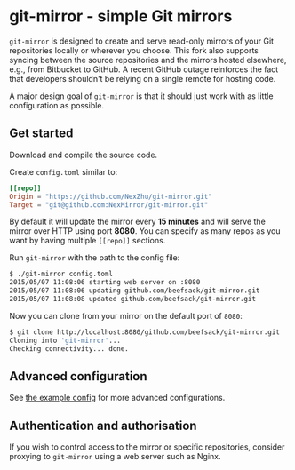 # git-mirror - simple Git mirrors

`git-mirror` is designed to create and serve read-only mirrors of your Git repositories locally or wherever you choose.
This fork also supports syncing between the source repositories and the mirrors hosted elsewhere, e.g., from Bitbucket to GitHub.
A recent GitHub outage reinforces the fact that developers shouldn't be relying on a single remote for hosting code.

A major design goal of `git-mirror` is that it should just work with as little configuration as possible.

## Get started

Download and compile the source code.

Create `config.toml` similar to:

```toml
[[repo]]
Origin = "https://github.com/NexZhu/git-mirror.git"
Target = "git@github.com:NexMirror/git-mirror.git"
```

By default it will update the mirror every **15 minutes** and will serve the mirror over HTTP using port **8080**.
You can specify as many repos as you want by having multiple `[[repo]]` sections.

Run `git-mirror` with the path to the config file:

```bash
$ ./git-mirror config.toml
2015/05/07 11:08:06 starting web server on :8080
2015/05/07 11:08:06 updating github.com/beefsack/git-mirror.git
2015/05/07 11:08:08 updated github.com/beefsack/git-mirror.git
```

Now you can clone from your mirror on the default port of `8080`:

```bash
$ git clone http://localhost:8080/github.com/beefsack/git-mirror.git
Cloning into 'git-mirror'...
Checking connectivity... done.
```

## Advanced configuration

See [the example config](example-config.toml) for more advanced configurations.

## Authentication and authorisation

If you wish to control access to the mirror or specific repositories, consider proxying to `git-mirror` using a web server such as Nginx.
